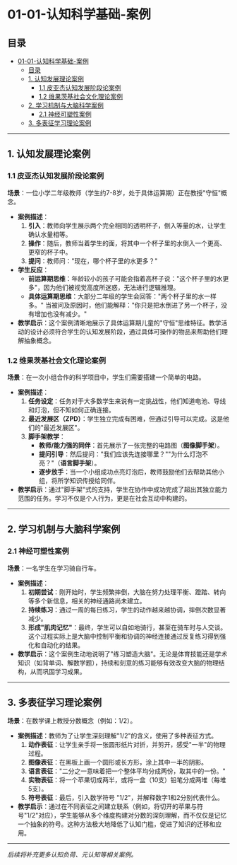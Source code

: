 # 01-01-认知科学基础-案例

## 目录

- [01-01-认知科学基础-案例](#01-01-认知科学基础-案例)
  - [目录](#目录)
  - [1. 认知发展理论案例](#1-认知发展理论案例)
    - [1.1 皮亚杰认知发展阶段论案例](#11-皮亚杰认知发展阶段论案例)
    - [1.2 维果茨基社会文化理论案例](#12-维果茨基社会文化理论案例)
  - [2. 学习机制与大脑科学案例](#2-学习机制与大脑科学案例)
    - [2.1 神经可塑性案例](#21-神经可塑性案例)
  - [3. 多表征学习理论案例](#3-多表征学习理论案例)

---

## 1. 认知发展理论案例

### 1.1 皮亚杰认知发展阶段论案例

**场景**：一位小学二年级教师（学生约7-8岁，处于具体运算期）正在教授"守恒"概念。

- **案例描述**：
    1. **引入**：教师向学生展示两个完全相同的透明杯子，倒入等量的水，让学生确认水量相等。
    2. **操作**：随后，教师当着学生的面，将其中一个杯子里的水倒入一个更高、更窄的杯子中。
    3. **提问**：教师问："现在，哪个杯子里的水更多？"
- **学生反应**：
  - **前运算期思维**：年龄较小的孩子可能会指着高杯子说："这个杯子里的水更多"，因为他们被视觉高度所迷惑，无法进行逻辑推理。
  - **具体运算期思维**：大部分二年级的学生会回答："两个杯子里的水一样多。" 当被问及原因时，他们能解释："你只是把水倒进了另一个杯子，没有增加也没有减少。"
- **教学启示**：这个案例清晰地展示了具体运算期儿童的"守恒"思维特征。教学活动的设计必须符合学生的认知发展阶段，通过具体可操作的物品来帮助他们理解抽象概念。

### 1.2 维果茨基社会文化理论案例

**场景**：在一次小组合作的科学项目中，学生们需要搭建一个简单的电路。

- **案例描述**：
    1. **任务设定**：任务对于大多数学生来说有一定挑战性，他们知道电池、导线和灯泡，但不知如何正确连接。
    2. **最近发展区（ZPD）**：学生独立完成有困难，但通过引导可以完成。这是他们的"最近发展区"。
    3. **脚手架教学**：
        - **教师/能力强的同伴**：首先展示了一张完整的电路图（**图像脚手架**）。
        - **提问引导**：然后提问："我们应该先连接哪里？""为什么灯泡不亮？"（**语言脚手架**）。
        - **逐步放手**：当一个小组成功点亮灯泡后，教师鼓励他们去帮助其他小组，将所学知识传授给同伴。
- **教学启示**：通过"脚手架"式的支持，学生在协作中成功完成了超出其独立能力范围的任务。学习不仅是个人行为，更是在社会互动中构建的。

---

## 2. 学习机制与大脑科学案例

### 2.1 神经可塑性案例

**场景**：一名学生在学习骑自行车。

- **案例描述**：
    1. **初期尝试**：刚开始时，学生频繁摔倒，大脑在努力处理平衡、蹬踏、转向等多个新信息，相关的神经通路尚未建立。
    2. **持续练习**：通过一周的每日练习，学生的动作越来越协调，摔倒次数显著减少。
    3. **形成"肌肉记忆"**：最终，学生可以自如地骑行，甚至在骑车时与人交谈。这个过程实际上是大脑中控制平衡和协调的神经连接通过反复练习得到强化和自动化的结果。
- **教学启示**：这个案例生动地说明了"练习塑造大脑"。无论是体育技能还是学术知识（如背单词、解数学题），持续和刻意的练习能够有效改变大脑的物理结构，从而巩固学习成果。

---

## 3. 多表征学习理论案例

**场景**：在数学课上教授分数概念（例如：1/2）。

- **案例描述**：教师为了让学生深刻理解"1/2"的含义，使用了多种表征方式。
    1. **动作表征**：让学生亲手将一张圆形纸片对折，并剪开，感受"一半"的物理过程。
    2. **图像表征**：在黑板上画一个圆形或长方形，涂上其中一半的阴影。
    3. **语言表征**："二分之一意味着把一个整体平均分成两份，取其中的一份。"
    4. **实物表征**：将一个苹果切成两半，或将一盒（10支）铅笔分成两堆（每堆5支）。
    5. **符号表征**：最后，引入数学符号 "1/2"，并解释数字1和2分别代表什么。
- **教学启示**：通过在不同表征之间建立联系（例如，将切开的苹果与符号"1/2"对应），学生能够从多个维度构建对分数的深刻理解，而不仅仅是记忆一个抽象的符号。这种方法极大地降低了认知门槛，促进了知识的迁移和应用。

---

*后续将补充更多认知负荷、元认知等相关案例。*
